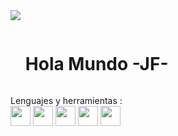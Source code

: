 <!--horizontal divider(gradiant)-->
<img src="https://user-images.githubusercontent.com/73097560/115834477-dbab4500-a447-11eb-908a-139a6edaec5c.gif">

<!--h1 without bottom border-->

<div id="user-content-toc">
  <ul align="left">
    <summary><h1 style="display: inline-block">Hola Mundo -JF-</h1></summary>
  </ul>
</div>

Lenguajes y herramientas :
<br />
</a><img width ='32px' src ='https://raw.githubusercontent.com/rahulbanerjee26/githubAboutMeGenerator/main/icons/javascript.svg'> </a>
</a><img width ='32px' src ='https://raw.githubusercontent.com/rahulbanerjee26/githubAboutMeGenerator/main/icons/python.svg'> </a>
</a><img width ='32px' src ='https://raw.githubusercontent.com/rahulbanerjee26/githubAboutMeGenerator/main/icons/c.svg'> </a>
</a>  <img width ='32px' src ='https://raw.githubusercontent.com/rahulbanerjee26/githubAboutMeGenerator/main/icons/cpp.svg'> </a>
</a><img width="32px" src="https://cdn.jsdelivr.net/gh/devicons/devicon/icons/arduino/arduino-original.svg"></a>

<p align='center'>
 


